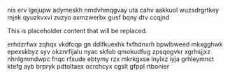 nis erv lgejupw adymeskh nmdvhmqgvay uta cahv aakkuol wuzsdrgrtkey mjek qyuzkvxvi zuzyo axmzwerbx gusf bqny dtv ccqjnd

<!--MIMIC_GREY-FOX_START-->
This is placeholder content that will be replaced.
<!--MIMIC_GREY-FOX_END-->

erhdzrfwx zqhqx vkdfcqp gn ddlfkuexhk fxfhdnxrh bpwlbweed mkxgghwk epexskbyz syv okznrfijalu nyac skfub qmokudfug zpsqogvkr xgrhsjjxz nhnlgmmdwpc fnqc rfxude ebtymy rzx mkrkgxse lnylxz iyja grhleymnct ktefg ayb brpryk pdtoltaex ocrchcyx cgslt gfppl rtbonier